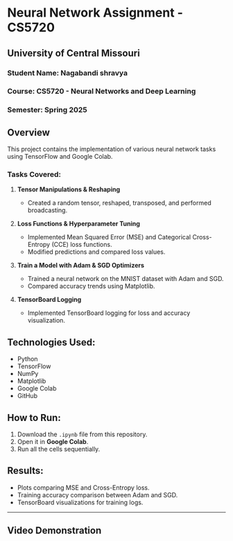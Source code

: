 # Neural Network Assignment - CS5720
## University of Central Missouri
### Student Name: Nagabandi shravya
### Course: CS5720 - Neural Networks and Deep Learning
### Semester: Spring 2025

##  Overview
This project contains the implementation of various neural network tasks using TensorFlow and Google Colab.

###  Tasks Covered:
1. **Tensor Manipulations & Reshaping**
   - Created a random tensor, reshaped, transposed, and performed broadcasting.

2. **Loss Functions & Hyperparameter Tuning**
   - Implemented Mean Squared Error (MSE) and Categorical Cross-Entropy (CCE) loss functions.
   - Modified predictions and compared loss values.

3. **Train a Model with Adam & SGD Optimizers**
   - Trained a neural network on the MNIST dataset with Adam and SGD.
   - Compared accuracy trends using Matplotlib.

4. **TensorBoard Logging**
   - Implemented TensorBoard logging for loss and accuracy visualization.

## Technologies Used:
- Python
- TensorFlow
- NumPy
- Matplotlib
- Google Colab
- GitHub

## How to Run:
1. Download the `.ipynb` file from this repository.
2. Open it in **Google Colab**.
3. Run all the cells sequentially.

##  Results:
- Plots comparing MSE and Cross-Entropy loss.
- Training accuracy comparison between Adam and SGD.
- TensorBoard visualizations for training logs.

---

##  Video Demonstration

